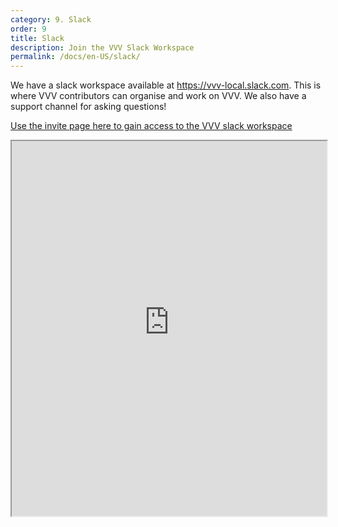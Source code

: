 ```yaml
---
category: 9. Slack
order: 9
title: Slack
description: Join the VVV Slack Workspace
permalink: /docs/en-US/slack/
---
```


We have a slack workspace available at https://vvv-local.slack.com. This is where VVV contributors can organise and work on VVV. We also have a support channel for asking questions!

[Use the invite page here to gain access to the VVV slack workspace](https://vvv-baymax-bot.herokuapp.com/)

<iframe src="https://vvv-baymax-bot.herokuapp.com/" style="min-width: 400px;min-height:600px; width:100%;" />